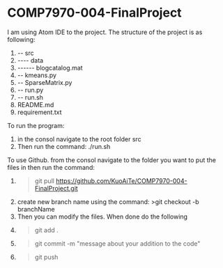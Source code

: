# COMP7970-004-FinalProject
I am using Atom IDE to the project.
The structure of the project is as following:
1) -- src
2)   ---- data
3)   ------ blogcatalog.mat
4) -- kmeans.py
5) -- SparseMatrix.py
6) -- run.py
7) -- run.sh
8) README.md
9) requirement.txt

To run the program:
1) in the consol navigate to the root folder src
2) Then run the command:
        ./run.sh

To use Github. from the consol navigate to the folder you want to put the files in then run the command:
1) >git pull https://github.com/KuoAiTe/COMP7970-004-FinalProject.git
2) create new branch name using the command: >git checkout -b branchName
3) Then you can modify the files. When done do the following
4) >git add .
5) >git commit -m "message about your addition to the code"
6) >git push
